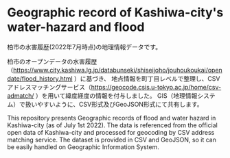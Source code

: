 # Geographic record of Kashiwa-city's water-hazard and flood
柏市の水害履歴(2022年7月時点)の地理情報データです。

柏市のオープンデータの水害履歴（https://www.city.kashiwa.lg.jp/databunseki/shiseijoho/jouhoukoukai/opendate/flood_history.html ）に基づき、
地点情報を町丁目レベルで整理し、CSVアドレスマッチングサービス（https://geocode.csis.u-tokyo.ac.jp/home/csv-admatch/ ）を用いて緯度経度の情報を付与しました。
GIS（地理情報システム）で扱いやすいように、CSV形式及びGeoJSON形式にて共有します。

This repository presents Geographic records of flood and water hazard in Kashiwa-city (as of July 1st 2022).
The data is referenced from the official open data of Kashiwa-city and processed for geocoding by CSV address matching service.
The dataset is provided in CSV and GeoJSON, so it can be easily handled on Geographic Information System.

